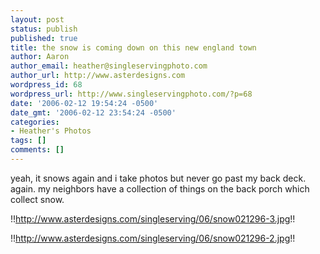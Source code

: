 ```yaml
---
layout: post
status: publish
published: true
title: the snow is coming down on this new england town
author: Aaron
author_email: heather@singleservingphoto.com
author_url: http://www.asterdesigns.com
wordpress_id: 68
wordpress_url: http://www.singleservingphoto.com/?p=68
date: '2006-02-12 19:54:24 -0500'
date_gmt: '2006-02-12 23:54:24 -0500'
categories:
- Heather's Photos
tags: []
comments: []
---
```

yeah, it snows again and i take photos but never go past my back deck.
again. my neighbors have a collection of things on the back porch which
collect snow.

!!http://www.asterdesigns.com/singleserving/06/snow021296-3.jpg!!

!!http://www.asterdesigns.com/singleserving/06/snow021296-2.jpg!!
